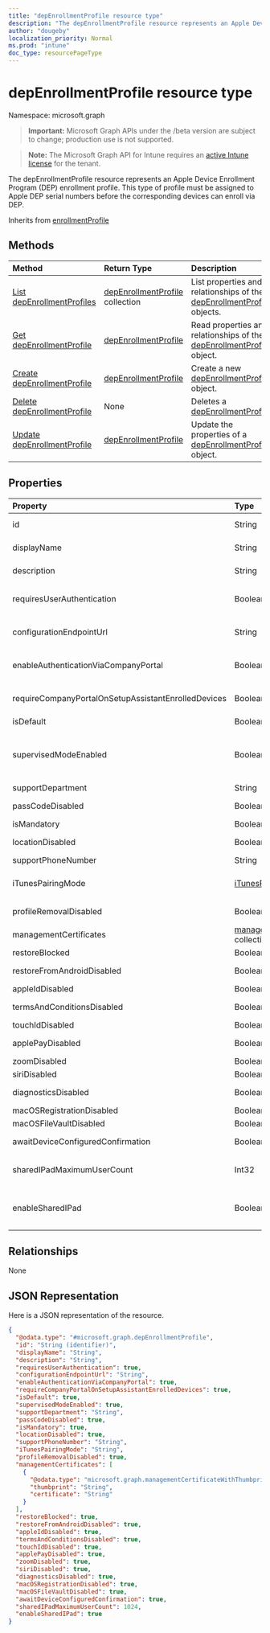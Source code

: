 ```yaml
---
title: "depEnrollmentProfile resource type"
description: "The depEnrollmentProfile resource represents an Apple Device Enrollment Program (DEP) enrollment profile. This type of profile must be assigned to Apple DEP serial numbers before the corresponding devices can enroll via DEP."
author: "dougeby"
localization_priority: Normal
ms.prod: "intune"
doc_type: resourcePageType
---
```


# depEnrollmentProfile resource type

Namespace: microsoft.graph

> **Important:** Microsoft Graph APIs under the /beta version are subject to change; production use is not supported.

> **Note:** The Microsoft Graph API for Intune requires an [active Intune license](https://go.microsoft.com/fwlink/?linkid=839381) for the tenant.

The depEnrollmentProfile resource represents an Apple Device Enrollment Program (DEP) enrollment profile. This type of profile must be assigned to Apple DEP serial numbers before the corresponding devices can enroll via DEP.


Inherits from [enrollmentProfile](../resources/intune-enrollment-enrollmentprofile.md)

## Methods
|Method|Return Type|Description|
|:---|:---|:---|
|[List depEnrollmentProfiles](../api/intune-enrollment-depenrollmentprofile-list.md)|[depEnrollmentProfile](../resources/intune-enrollment-depenrollmentprofile.md) collection|List properties and relationships of the [depEnrollmentProfile](../resources/intune-enrollment-depenrollmentprofile.md) objects.|
|[Get depEnrollmentProfile](../api/intune-enrollment-depenrollmentprofile-get.md)|[depEnrollmentProfile](../resources/intune-enrollment-depenrollmentprofile.md)|Read properties and relationships of the [depEnrollmentProfile](../resources/intune-enrollment-depenrollmentprofile.md) object.|
|[Create depEnrollmentProfile](../api/intune-enrollment-depenrollmentprofile-create.md)|[depEnrollmentProfile](../resources/intune-enrollment-depenrollmentprofile.md)|Create a new [depEnrollmentProfile](../resources/intune-enrollment-depenrollmentprofile.md) object.|
|[Delete depEnrollmentProfile](../api/intune-enrollment-depenrollmentprofile-delete.md)|None|Deletes a [depEnrollmentProfile](../resources/intune-enrollment-depenrollmentprofile.md).|
|[Update depEnrollmentProfile](../api/intune-enrollment-depenrollmentprofile-update.md)|[depEnrollmentProfile](../resources/intune-enrollment-depenrollmentprofile.md)|Update the properties of a [depEnrollmentProfile](../resources/intune-enrollment-depenrollmentprofile.md) object.|

## Properties
|Property|Type|Description|
|:---|:---|:---|
|id|String|The GUID for the object Inherited from [enrollmentProfile](../resources/intune-enrollment-enrollmentprofile.md)|
|displayName|String|Name of the profile Inherited from [enrollmentProfile](../resources/intune-enrollment-enrollmentprofile.md)|
|description|String|Description of the profile Inherited from [enrollmentProfile](../resources/intune-enrollment-enrollmentprofile.md)|
|requiresUserAuthentication|Boolean|Indicates if the profile requires user authentication Inherited from [enrollmentProfile](../resources/intune-enrollment-enrollmentprofile.md)|
|configurationEndpointUrl|String|Configuration endpoint url to use for Enrollment Inherited from [enrollmentProfile](../resources/intune-enrollment-enrollmentprofile.md)|
|enableAuthenticationViaCompanyPortal|Boolean|Indicates to authenticate with Apple Setup Assistant instead of Company Portal. Inherited from [enrollmentProfile](../resources/intune-enrollment-enrollmentprofile.md)|
|requireCompanyPortalOnSetupAssistantEnrolledDevices|Boolean|Indicates that Company Portal is required on setup assistant enrolled devices Inherited from [enrollmentProfile](../resources/intune-enrollment-enrollmentprofile.md)|
|isDefault|Boolean|Indicates if this is the default profile|
|supervisedModeEnabled|Boolean|Supervised mode, True to enable, false otherwise. See https://docs.microsoft.com/intune/deploy-use/enroll-devices-in-microsoft-intune for additional information.|
|supportDepartment|String|Support department information|
|passCodeDisabled|Boolean|Indicates if Passcode setup pane is disabled|
|isMandatory|Boolean|Indicates if the profile is mandatory|
|locationDisabled|Boolean|Indicates if Location service setup pane is disabled|
|supportPhoneNumber|String|Support phone number|
|iTunesPairingMode|[iTunesPairingMode](../resources/intune-enrollment-itunespairingmode.md)|Indicates the iTunes pairing mode. Possible values are: `disallow`, `allow`, `requiresCertificate`.|
|profileRemovalDisabled|Boolean|Indicates if the profile removal option is disabled|
|managementCertificates|[managementCertificateWithThumbprint](../resources/intune-enrollment-managementcertificatewiththumbprint.md) collection|Management certificates for Apple Configurator|
|restoreBlocked|Boolean|Indicates if Restore setup pane is blocked|
|restoreFromAndroidDisabled|Boolean|Indicates if Restore from Android is disabled|
|appleIdDisabled|Boolean|Indicates if Apple id setup pane is disabled|
|termsAndConditionsDisabled|Boolean|Indicates if 'Terms and Conditions' setup pane is disabled|
|touchIdDisabled|Boolean|Indicates if touch id setup pane is disabled|
|applePayDisabled|Boolean|Indicates if Apple pay setup pane is disabled|
|zoomDisabled|Boolean|Indicates if zoom setup pane is disabled|
|siriDisabled|Boolean|Indicates if siri setup pane is disabled|
|diagnosticsDisabled|Boolean|Indicates if diagnostics setup pane is disabled|
|macOSRegistrationDisabled|Boolean|Indicates if Mac OS registration is disabled|
|macOSFileVaultDisabled|Boolean|Indicates if Mac OS file vault is disabled|
|awaitDeviceConfiguredConfirmation|Boolean|Indicates if the device will need to wait for configured confirmation|
|sharedIPadMaximumUserCount|Int32|This specifies the maximum number of users that can use a shared iPad. Only applicable in shared iPad mode.|
|enableSharedIPad|Boolean|This indicates whether the device is to be enrolled in a mode which enables multi user scenarios. Only applicable in shared iPads.|

## Relationships
None

## JSON Representation
Here is a JSON representation of the resource.
<!-- {
  "blockType": "resource",
  "keyProperty": "id",
  "@odata.type": "microsoft.graph.depEnrollmentProfile"
}
-->
``` json
{
  "@odata.type": "#microsoft.graph.depEnrollmentProfile",
  "id": "String (identifier)",
  "displayName": "String",
  "description": "String",
  "requiresUserAuthentication": true,
  "configurationEndpointUrl": "String",
  "enableAuthenticationViaCompanyPortal": true,
  "requireCompanyPortalOnSetupAssistantEnrolledDevices": true,
  "isDefault": true,
  "supervisedModeEnabled": true,
  "supportDepartment": "String",
  "passCodeDisabled": true,
  "isMandatory": true,
  "locationDisabled": true,
  "supportPhoneNumber": "String",
  "iTunesPairingMode": "String",
  "profileRemovalDisabled": true,
  "managementCertificates": [
    {
      "@odata.type": "microsoft.graph.managementCertificateWithThumbprint",
      "thumbprint": "String",
      "certificate": "String"
    }
  ],
  "restoreBlocked": true,
  "restoreFromAndroidDisabled": true,
  "appleIdDisabled": true,
  "termsAndConditionsDisabled": true,
  "touchIdDisabled": true,
  "applePayDisabled": true,
  "zoomDisabled": true,
  "siriDisabled": true,
  "diagnosticsDisabled": true,
  "macOSRegistrationDisabled": true,
  "macOSFileVaultDisabled": true,
  "awaitDeviceConfiguredConfirmation": true,
  "sharedIPadMaximumUserCount": 1024,
  "enableSharedIPad": true
}
```





